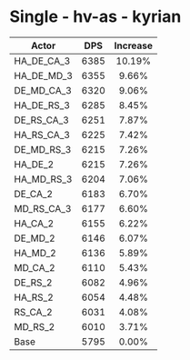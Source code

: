 # Single - hv-as - kyrian
| Actor | DPS | Increase |
|---|:---:|:---:|
|HA_DE_CA_3|6385|10.19%|
|HA_DE_MD_3|6355|9.66%|
|DE_MD_CA_3|6320|9.06%|
|HA_DE_RS_3|6285|8.45%|
|DE_RS_CA_3|6251|7.87%|
|HA_RS_CA_3|6225|7.42%|
|DE_MD_RS_3|6215|7.26%|
|HA_DE_2|6215|7.26%|
|HA_MD_RS_3|6204|7.06%|
|DE_CA_2|6183|6.70%|
|MD_RS_CA_3|6177|6.60%|
|HA_CA_2|6155|6.22%|
|DE_MD_2|6146|6.07%|
|HA_MD_2|6136|5.89%|
|MD_CA_2|6110|5.43%|
|DE_RS_2|6082|4.96%|
|HA_RS_2|6054|4.48%|
|RS_CA_2|6031|4.08%|
|MD_RS_2|6010|3.71%|
|Base|5795|0.00%|
